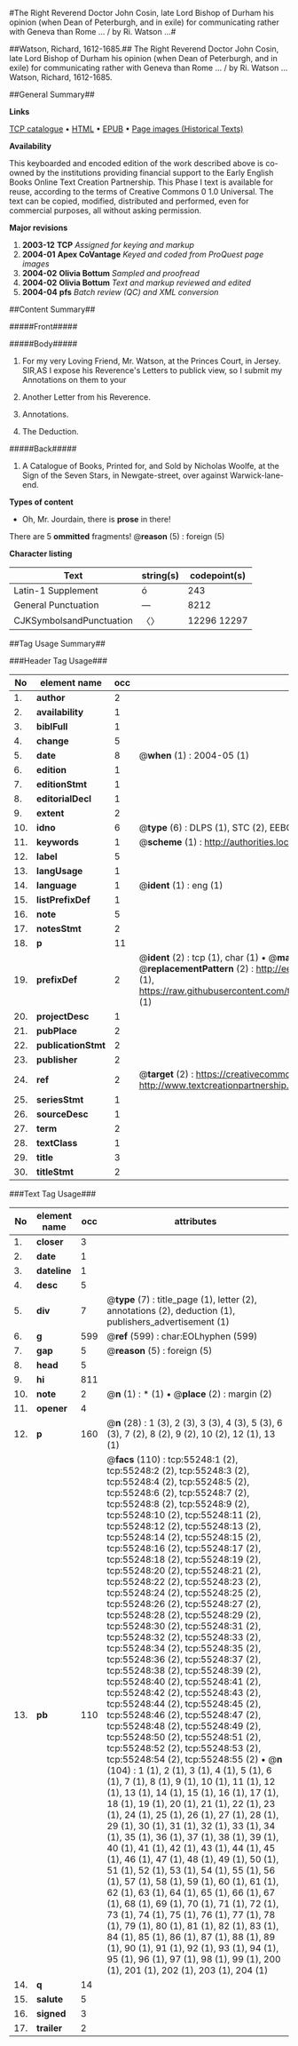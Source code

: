 #The Right Reverend Doctor John Cosin, late Lord Bishop of Durham his opinion (when Dean of Peterburgh, and in exile) for communicating rather with Geneva than Rome ... / by Ri. Watson ...#

##Watson, Richard, 1612-1685.##
The Right Reverend Doctor John Cosin, late Lord Bishop of Durham his opinion (when Dean of Peterburgh, and in exile) for communicating rather with Geneva than Rome ... / by Ri. Watson ...
Watson, Richard, 1612-1685.

##General Summary##

**Links**

[TCP catalogue](http://www.ota.ox.ac.uk/tcp/)  • 
[HTML](http://tei.it.ox.ac.uk/tcp/Texts-HTML/free/A65/A65267.html)  • 
[EPUB](http://tei.it.ox.ac.uk/tcp/Texts-EPUB/free/A65/A65267.epub) • 
[Page images (Historical Texts)](https://data.historicaltexts.jisc.ac.uk/view?pubId=eebo-12159055e&pageId=eebo-12159055e-55248-1)

**Availability**

This keyboarded and encoded edition of the
	       work described above is co-owned by the institutions
	       providing financial support to the Early English Books
	       Online Text Creation Partnership. This Phase I text is
	       available for reuse, according to the terms of Creative
	       Commons 0 1.0 Universal. The text can be copied,
	       modified, distributed and performed, even for
	       commercial purposes, all without asking permission.

**Major revisions**

1. __2003-12__ __TCP__ *Assigned for keying and markup*
1. __2004-01__ __Apex CoVantage__ *Keyed and coded from ProQuest page images*
1. __2004-02__ __Olivia Bottum__ *Sampled and proofread*
1. __2004-02__ __Olivia Bottum__ *Text and markup reviewed and edited*
1. __2004-04__ __pfs__ *Batch review (QC) and XML conversion*

##Content Summary##

#####Front#####

#####Body#####

1. For my very Loving Friend, Mr. Watson, at the Princes Court, in Jersey.
SIR,AS I expose his Reverence's Letters to publick view, so I submit my Annotations on them to your 
1. Another Letter from his Reverence.

1. Annotations.

1. The Deduction.

#####Back#####

1. A Catalogue of Books, Printed for, and Sold by Nicholas Woolfe, at the Sign of the Seven Stars, in Newgate-street, over against Warwick-lane-end.

**Types of content**

  * Oh, Mr. Jourdain, there is **prose** in there!

There are 5 **ommitted** fragments! 
 @__reason__ (5) : foreign (5)

**Character listing**


|Text|string(s)|codepoint(s)|
|---|---|---|
|Latin-1 Supplement|ó|243|
|General Punctuation|—|8212|
|CJKSymbolsandPunctuation|〈〉|12296 12297|

##Tag Usage Summary##

###Header Tag Usage###

|No|element name|occ|attributes|
|---|---|---|---|
|1.|__author__|2||
|2.|__availability__|1||
|3.|__biblFull__|1||
|4.|__change__|5||
|5.|__date__|8| @__when__ (1) : 2004-05 (1)|
|6.|__edition__|1||
|7.|__editionStmt__|1||
|8.|__editorialDecl__|1||
|9.|__extent__|2||
|10.|__idno__|6| @__type__ (6) : DLPS (1), STC (2), EEBO-CITATION (1), OCLC (1), VID (1)|
|11.|__keywords__|1| @__scheme__ (1) : http://authorities.loc.gov/ (1)|
|12.|__label__|5||
|13.|__langUsage__|1||
|14.|__language__|1| @__ident__ (1) : eng (1)|
|15.|__listPrefixDef__|1||
|16.|__note__|5||
|17.|__notesStmt__|2||
|18.|__p__|11||
|19.|__prefixDef__|2| @__ident__ (2) : tcp (1), char (1)  •  @__matchPattern__ (2) : ([0-9\-]+):([0-9IVX]+) (1), (.+) (1)  •  @__replacementPattern__ (2) : http://eebo.chadwyck.com/downloadtiff?vid=$1&page=$2 (1), https://raw.githubusercontent.com/textcreationpartnership/Texts/master/tcpchars.xml#$1 (1)|
|20.|__projectDesc__|1||
|21.|__pubPlace__|2||
|22.|__publicationStmt__|2||
|23.|__publisher__|2||
|24.|__ref__|2| @__target__ (2) : https://creativecommons.org/publicdomain/zero/1.0/ (1), http://www.textcreationpartnership.org/docs/. (1)|
|25.|__seriesStmt__|1||
|26.|__sourceDesc__|1||
|27.|__term__|2||
|28.|__textClass__|1||
|29.|__title__|3||
|30.|__titleStmt__|2||


###Text Tag Usage###

|No|element name|occ|attributes|
|---|---|---|---|
|1.|__closer__|3||
|2.|__date__|1||
|3.|__dateline__|1||
|4.|__desc__|5||
|5.|__div__|7| @__type__ (7) : title_page (1), letter (2), annotations (2), deduction (1), publishers_advertisement (1)|
|6.|__g__|599| @__ref__ (599) : char:EOLhyphen (599)|
|7.|__gap__|5| @__reason__ (5) : foreign (5)|
|8.|__head__|5||
|9.|__hi__|811||
|10.|__note__|2| @__n__ (1) : * (1)  •  @__place__ (2) : margin (2)|
|11.|__opener__|4||
|12.|__p__|160| @__n__ (28) : 1 (3), 2 (3), 3 (3), 4 (3), 5 (3), 6 (3), 7 (2), 8 (2), 9 (2), 10 (2), 12 (1), 13 (1)|
|13.|__pb__|110| @__facs__ (110) : tcp:55248:1 (2), tcp:55248:2 (2), tcp:55248:3 (2), tcp:55248:4 (2), tcp:55248:5 (2), tcp:55248:6 (2), tcp:55248:7 (2), tcp:55248:8 (2), tcp:55248:9 (2), tcp:55248:10 (2), tcp:55248:11 (2), tcp:55248:12 (2), tcp:55248:13 (2), tcp:55248:14 (2), tcp:55248:15 (2), tcp:55248:16 (2), tcp:55248:17 (2), tcp:55248:18 (2), tcp:55248:19 (2), tcp:55248:20 (2), tcp:55248:21 (2), tcp:55248:22 (2), tcp:55248:23 (2), tcp:55248:24 (2), tcp:55248:25 (2), tcp:55248:26 (2), tcp:55248:27 (2), tcp:55248:28 (2), tcp:55248:29 (2), tcp:55248:30 (2), tcp:55248:31 (2), tcp:55248:32 (2), tcp:55248:33 (2), tcp:55248:34 (2), tcp:55248:35 (2), tcp:55248:36 (2), tcp:55248:37 (2), tcp:55248:38 (2), tcp:55248:39 (2), tcp:55248:40 (2), tcp:55248:41 (2), tcp:55248:42 (2), tcp:55248:43 (2), tcp:55248:44 (2), tcp:55248:45 (2), tcp:55248:46 (2), tcp:55248:47 (2), tcp:55248:48 (2), tcp:55248:49 (2), tcp:55248:50 (2), tcp:55248:51 (2), tcp:55248:52 (2), tcp:55248:53 (2), tcp:55248:54 (2), tcp:55248:55 (2)  •  @__n__ (104) : 1 (1), 2 (1), 3 (1), 4 (1), 5 (1), 6 (1), 7 (1), 8 (1), 9 (1), 10 (1), 11 (1), 12 (1), 13 (1), 14 (1), 15 (1), 16 (1), 17 (1), 18 (1), 19 (1), 20 (1), 21 (1), 22 (1), 23 (1), 24 (1), 25 (1), 26 (1), 27 (1), 28 (1), 29 (1), 30 (1), 31 (1), 32 (1), 33 (1), 34 (1), 35 (1), 36 (1), 37 (1), 38 (1), 39 (1), 40 (1), 41 (1), 42 (1), 43 (1), 44 (1), 45 (1), 46 (1), 47 (1), 48 (1), 49 (1), 50 (1), 51 (1), 52 (1), 53 (1), 54 (1), 55 (1), 56 (1), 57 (1), 58 (1), 59 (1), 60 (1), 61 (1), 62 (1), 63 (1), 64 (1), 65 (1), 66 (1), 67 (1), 68 (1), 69 (1), 70 (1), 71 (1), 72 (1), 73 (1), 74 (1), 75 (1), 76 (1), 77 (1), 78 (1), 79 (1), 80 (1), 81 (1), 82 (1), 83 (1), 84 (1), 85 (1), 86 (1), 87 (1), 88 (1), 89 (1), 90 (1), 91 (1), 92 (1), 93 (1), 94 (1), 95 (1), 96 (1), 97 (1), 98 (1), 99 (1), 200 (1), 201 (1), 202 (1), 203 (1), 204 (1)|
|14.|__q__|14||
|15.|__salute__|5||
|16.|__signed__|3||
|17.|__trailer__|2||
